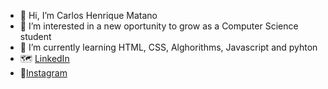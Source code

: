 - 👋 Hi, I’m Carlos Henrique Matano
- 👀 I’m interested in a new oportunity to grow as a Computer Science student
- 🌱 I’m currently learning HTML, CSS, Alghorithms, Javascript and pyhton
- 🗺️ [LinkedIn](https://www.linkedin.com/in/carlos-henrique-626904181/)
- 🤳[Instagram](https://www.instagram.com/carloshenrique9/)
<!---
kaike909/kaike909 is a ✨ special ✨ repository because its `README.md` (this file) appears on your GitHub profile.
You can click the Preview link to take a look at your changes.
--->
